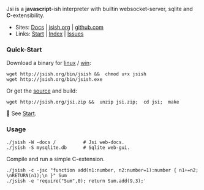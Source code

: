 Jsi is a **javascript**-ish interpreter with builtin websocket-server, sqlite and **C**-extensibility. 


- Sites: [Docs](https://docs.jsish.org) | [jsish.org](https://jsish.org) | [github.com](https://github.com/pcmacdon/jsish)
- Links: [Start](./lib/www/md/Start.md) | [Index](./lib/www/md/Index.md) | [Issues](https://github.com/pcmacdon/jsish/issues)

### Quick-Start

Download a binary for [linux](http://jsish.org/bin/jsish) / [win](http://jsish.org/bin/jsish.exe):

    wget http://jsish.org/bin/jsish &&  chmod u+x jsish
    wget http://jsish.org/bin/jsish.exe

Or get the [source](http://jsish.org/jsi.zip) and build:
 
    wget http://jsish.org/jsi.zip &&  unzip jsi.zip;  cd jsi;  make
    
&#x1f6a9; See [Start](./lib/www/md/Start.md).
    
### Usage

    ./jsish -W -docs /          # Jsi web-docs.
    ./jsish -S mysqlite.db      # Sqlite web-gui.
    
Compile and run a simple C-extension.

    ./jsish -c -jsc "function add(n1:number, n2:number=1):number { n1+=n2; \nRETURN(n1);\n }" Sum 
    ./jsish -e 'require("Sum",0); return Sum.add(9,3);'
